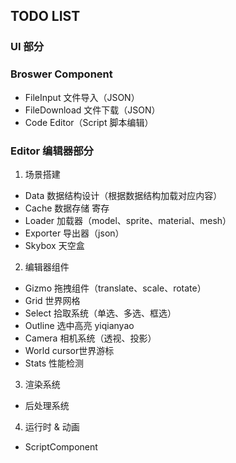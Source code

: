 ## TODO LIST

### UI 部分

### Broswer Component
- FileInput 文件导入（JSON）
- FileDownload 文件下载（JSON）
- Code Editor（Script 脚本编辑）

### Editor 编辑器部分

1. 场景搭建
- Data 数据结构设计（根据数据结构加载对应内容）
- Cache 数据存储 寄存
- Loader 加载器（model、sprite、material、mesh）
- Exporter 导出器（json）
- Skybox 天空盒

2. 编辑器组件
- Gizmo 拖拽组件（translate、scale、rotate）
- Grid 世界网格
- Select 拾取系统（单选、多选、框选）
- Outline 选中高亮                          yiqianyao
- Camera 相机系统（透视、投影）
- World cursor世界游标
- Stats 性能检测

3. 渲染系统
- 后处理系统

4. 运行时 & 动画
- ScriptComponent